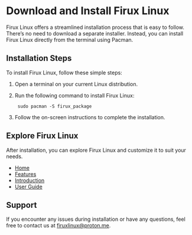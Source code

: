 # Download and Install Firux Linux

Firux Linux offers a streamlined installation process that is easy to follow. There’s no need to download a separate installer. Instead, you can install Firux Linux directly from the terminal using Pacman.

## Installation Steps

To install Firux Linux, follow these simple steps:

1. Open a terminal on your current Linux distribution.
2. Run the following command to install Firux Linux:

        sudo pacman -S firux_package

3. Follow the on-screen instructions to complete the installation.

## Explore Firux Linux

After installation, you can explore Firux Linux and customize it to suit your needs.

- [Home](index.md)
- [Features](features.md)
- [Introduction](intro.md)
- [User Guide](user-guide.md)

## Support

If you encounter any issues during installation or have any questions, feel free to contact us at firuxlinux@proton.me.
